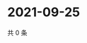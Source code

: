 # 2021-09-25

共 0 条

<!-- BEGIN -->
<!-- 最后更新时间 Sat Sep 25 2021 07:18:15 GMT+0800 (China Standard Time) -->

<!-- END -->
